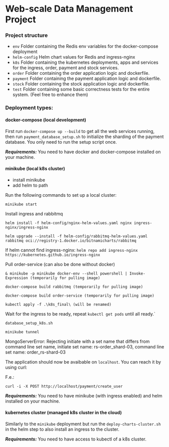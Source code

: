 # Web-scale Data Management Project

### Project structure

- `env`
  Folder containing the Redis env variables for the docker-compose deployment
- `helm-config`
  Helm chart values for Redis and ingress-nginx
- `k8s`
  Folder containing the kubernetes deployments, apps and services for the ingress, order, payment and stock services.
- `order`
  Folder containing the order application logic and dockerfile.
- `payment`
  Folder containing the payment application logic and dockerfile.
- `stock`
  Folder containing the stock application logic and dockerfile.
- `test`
  Folder containing some basic correctness tests for the entire system. (Feel free to enhance them)

### Deployment types:

#### docker-compose (local development)

First run `docker-compose up --build` to get all the web services running, then run `payment_database_setup.sh` to initialize the sharding of the payment database. You only need to run the setup script once.

**_Requirements:_** You need to have docker and docker-compose installed on your machine.

#### minikube (local k8s cluster)

- install minikube
- add helm to path

Run the following commands to set up a local cluster:

```
minikube start
```

Install ingress and rabbitmq
```
helm install -f helm-config/nginx-helm-values.yaml nginx ingress-nginx/ingress-nginx

helm upgrade --install -f helm-config/rabbitmq-helm-values.yaml rabbitmq oci://registry-1.docker.io/bitnamicharts/rabbitmq
```
If helm cannot find ingress-nginx: `helm repo add ingress-nginx https://kubernetes.github.io/ingress-nginx`

Pull order-service (can also be done without docker)
```
& minikube -p minikube docker-env --shell powershell | Invoke-Expression (temporarily for pulling image)

docker-compose build rabbitmq (temporarily for pulling image)

docker-compose build order-service (temporarily for pulling image)

kubectl apply -f .\k8s_final\ (will be renamed)
```

Wait for the ingress to be ready, repeat `kubectl get pods` until all ready.`


```
database_setup_k8s.sh

minikube tunnel
```

MongoServerError: Rejecting initiate with a set name that differs from command line set name, initiate set name: rs-order_shard-03, command line set name: order_rs-shard-03

The application should now be avaibable on `localhost`. You can reach it by using curl:

F.e.:

`curl -i -X POST http://localhost/payment/create_user` 

**_Requirements:_** You need to have minikube (with ingress enabled) and helm installed on your machine.

#### kubernetes cluster (managed k8s cluster in the cloud)

Similarly to the `minikube` deployment but run the `deploy-charts-cluster.sh` in the helm step to also install an ingress to the cluster.

**_Requirements:_** You need to have access to kubectl of a k8s cluster.
